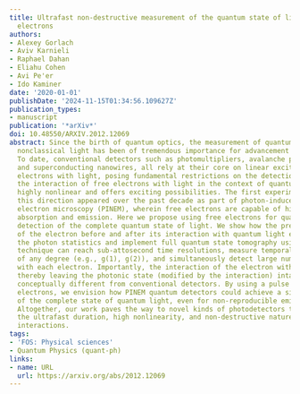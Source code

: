 ```yaml
---
title: Ultrafast non-destructive measurement of the quantum state of light using free
  electrons
authors:
- Alexey Gorlach
- Aviv Karnieli
- Raphael Dahan
- Eliahu Cohen
- Avi Pe'er
- Ido Kaminer
date: '2020-01-01'
publishDate: '2024-11-15T01:34:56.109627Z'
publication_types:
- manuscript
publication: '*arXiv*'
doi: 10.48550/ARXIV.2012.12069
abstract: Since the birth of quantum optics, the measurement of quantum states of
  nonclassical light has been of tremendous importance for advancement in the field.
  To date, conventional detectors such as photomultipliers, avalanche photodiodes,
  and superconducting nanowires, all rely at their core on linear excitation of bound
  electrons with light, posing fundamental restrictions on the detection. In contrast,
  the interaction of free electrons with light in the context of quantum optics is
  highly nonlinear and offers exciting possibilities. The first experiments that promoted
  this direction appeared over the past decade as part of photon-induced nearfield
  electron microscopy (PINEM), wherein free electrons are capable of high-order multi-photon
  absorption and emission. Here we propose using free electrons for quantum-optical
  detection of the complete quantum state of light. We show how the precise control
  of the electron before and after its interaction with quantum light enables to extract
  the photon statistics and implement full quantum state tomography using PINEM. This
  technique can reach sub-attosecond time resolutions, measure temporal coherence
  of any degree (e.g., g(1), g(2)), and simultaneously detect large numbers of photons
  with each electron. Importantly, the interaction of the electron with light is non-destructive,
  thereby leaving the photonic state (modified by the interaction) intact, which is
  conceptually different from conventional detectors. By using a pulse of multiple
  electrons, we envision how PINEM quantum detectors could achieve a single-shot measurement
  of the complete state of quantum light, even for non-reproducible emission events.
  Altogether, our work paves the way to novel kinds of photodetectors that utilize
  the ultrafast duration, high nonlinearity, and non-destructive nature of electron-light
  interactions.
tags:
- 'FOS: Physical sciences'
- Quantum Physics (quant-ph)
links:
- name: URL
  url: https://arxiv.org/abs/2012.12069
---
```

